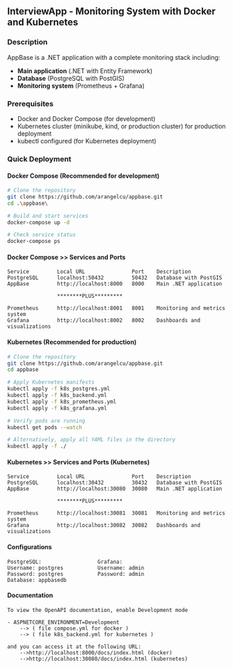 ## InterviewApp - Monitoring System with Docker and Kubernetes

### Description

AppBase is a .NET application with a complete monitoring stack including:
- **Main application** (.NET with Entity Framework)
- **Database** (PostgreSQL with PostGIS)
- **Monitoring system** (Prometheus + Grafana)

### Prerequisites

- Docker and Docker Compose (for development)
- Kubernetes cluster (minikube, kind, or production cluster) for production deployment
- kubectl configured (for Kubernetes deployment)

### Quick Deployment

#### Docker Compose (Recommended for development)

```bash
# Clone the repository
git clone https://github.com/arangelcu/appbase.git
cd .\appbase\

# Build and start services
docker-compose up -d

# Check service status
docker-compose ps
```

#### Docker Compose >> Services and Ports
``` 
Service	        Local URL               Port	Description
PostgreSQL      localhost:50432	        50432	Database with PostGIS
AppBase     	http://localhost:8000	8000	Main .NET application

                ********PLUS*********
                
Prometheus      http://localhost:8001	8001	Monitoring and metrics system
Grafana	        http://localhost:8002	8002	Dashboards and visualizations
```

#### Kubernetes (Recommended for production)
```bash 
# Clone the repository
git clone https://github.com/arangelcu/appbase.git
cd appbase

# Apply Kubernetes manifests
kubectl apply -f k8s_postgres.yml
kubectl apply -f k8s_backend.yml
kubectl apply -f k8s_prometheus.yml
kubectl apply -f k8s_grafana.yml

# Verify pods are running
kubectl get pods --watch

# Alternatively, apply all YAML files in the directory
kubectl apply -f ./
```
#### Kubernetes >> Services and Ports (Kubernetes)
``` 
Service	        Local URL               Port	Description
PostgreSQL      localhost:30432	        30432	Database with PostGIS
AppBase     	http://localhost:30080	30080	Main .NET application

                ********PLUS*********
                
Prometheus      http://localhost:30081	30081	Monitoring and metrics system
Grafana	        http://localhost:30082	30082	Dashboards and visualizations
```
#### Configurations
``` 
PostgreSQL:                  Grafana:
Username: postgres           Username: admin
Password: postgres           Password: admin
Database: appbasedb
``` 

#### Documentation
``` 
To view the OpenAPI documentation, enable Development mode 

- ASPNETCORE_ENVIRONMENT=Development 
    --> ( file compose.yml for docker )
    --> ( file k8s_backend.yml for kubernetes )

and you can access it at the following URL:
    -->http://localhost:8000/docs/index.html (docker)
    -->http://localhost:30080/docs/index.html (kubernetes)
``` 
